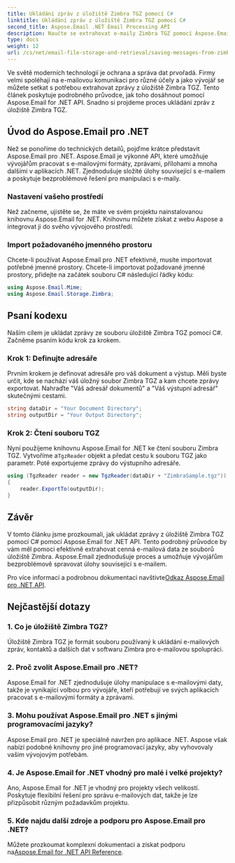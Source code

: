 ```yaml
---
title: Ukládání zpráv z úložiště Zimbra TGZ pomocí C#
linktitle: Ukládání zpráv z úložiště Zimbra TGZ pomocí C#
second_title: Aspose.Email .NET Email Processing API
description: Naučte se extrahovat e-maily Zimbra TGZ pomocí Aspose.Email pro .NET. Podrobný průvodce se zdrojovým kódem pro efektivní správu e-mailů.
type: docs
weight: 12
url: /cs/net/email-file-storage-and-retrieval/saving-messages-from-zimbra-tgz-storage-with-csharp/
---
```


Ve světě moderních technologií je ochrana a správa dat prvořadá. Firmy velmi spoléhají na e-mailovou komunikaci pro různé účely a jako vývojář se můžete setkat s potřebou extrahovat zprávy z úložiště Zimbra TGZ. Tento článek poskytuje podrobného průvodce, jak toho dosáhnout pomocí Aspose.Email for .NET API. Snadno si projdeme proces ukládání zpráv z úložiště Zimbra TGZ.

## Úvod do Aspose.Email pro .NET

Než se ponoříme do technických detailů, pojďme krátce představit Aspose.Email pro .NET. Aspose.Email je výkonné API, které umožňuje vývojářům pracovat s e-mailovými formáty, zprávami, přílohami a mnoha dalšími v aplikacích .NET. Zjednodušuje složité úlohy související s e-mailem a poskytuje bezproblémové řešení pro manipulaci s e-maily.

### Nastavení vašeho prostředí

Než začneme, ujistěte se, že máte ve svém projektu nainstalovanou knihovnu Aspose.Email for .NET. Knihovnu můžete získat z webu Aspose a integrovat ji do svého vývojového prostředí.

### Import požadovaného jmenného prostoru

Chcete-li používat Aspose.Email pro .NET efektivně, musíte importovat potřebné jmenné prostory. Chcete-li importovat požadované jmenné prostory, přidejte na začátek souboru C# následující řádky kódu:

```csharp
using Aspose.Email.Mime;
using Aspose.Email.Storage.Zimbra;
```

## Psaní kodexu

Naším cílem je ukládat zprávy ze souboru úložiště Zimbra TGZ pomocí C#. Začněme psaním kódu krok za krokem.

### Krok 1: Definujte adresáře

Prvním krokem je definovat adresáře pro váš dokument a výstup. Měli byste určit, kde se nachází váš úložný soubor Zimbra TGZ a kam chcete zprávy exportovat. Nahraďte "Váš adresář dokumentů" a "Váš výstupní adresář" skutečnými cestami.

```csharp
string dataDir = "Your Document Directory";
string outputDir = "Your Output Directory";
```

### Krok 2: Čtení souboru TGZ

 Nyní použijeme knihovnu Aspose.Email for .NET ke čtení souboru Zimbra TGZ. Vytvoříme a`TgzReader` objekt a předat cestu k souboru TGZ jako parametr. Poté exportujeme zprávy do výstupního adresáře.

```csharp
using (TgzReader reader = new TgzReader(dataDir + "ZimbraSample.tgz"))
{
    reader.ExportTo(outputDir);
}
```

## Závěr

V tomto článku jsme prozkoumali, jak ukládat zprávy z úložiště Zimbra TGZ pomocí C# pomocí Aspose.Email for .NET API. Tento podrobný průvodce by vám měl pomoci efektivně extrahovat cenná e-mailová data ze souborů úložiště Zimbra. Aspose.Email zjednodušuje proces a umožňuje vývojářům bezproblémově spravovat úlohy související s e-mailem.

 Pro více informací a podrobnou dokumentaci navštivte[Odkaz Aspose.Email pro .NET API](https://reference.aspose.com/email/net/).

## Nejčastější dotazy

### 1. Co je úložiště Zimbra TGZ?

Úložiště Zimbra TGZ je formát souboru používaný k ukládání e-mailových zpráv, kontaktů a dalších dat v softwaru Zimbra pro e-mailovou spolupráci.

### 2. Proč zvolit Aspose.Email pro .NET?

Aspose.Email for .NET zjednodušuje úlohy manipulace s e-mailovými daty, takže je vynikající volbou pro vývojáře, kteří potřebují ve svých aplikacích pracovat s e-mailovými formáty a zprávami.

### 3. Mohu používat Aspose.Email pro .NET s jinými programovacími jazyky?

Aspose.Email pro .NET je speciálně navržen pro aplikace .NET. Aspose však nabízí podobné knihovny pro jiné programovací jazyky, aby vyhovovaly vašim vývojovým potřebám.

### 4. Je Aspose.Email for .NET vhodný pro malé i velké projekty?

Ano, Aspose.Email for .NET je vhodný pro projekty všech velikostí. Poskytuje flexibilní řešení pro správu e-mailových dat, takže je lze přizpůsobit různým požadavkům projektu.

### 5. Kde najdu další zdroje a podporu pro Aspose.Email pro .NET?

Můžete prozkoumat komplexní dokumentaci a získat podporu na[Aspose.Email for .NET API Reference](https://reference.aspose.com/email/net/).